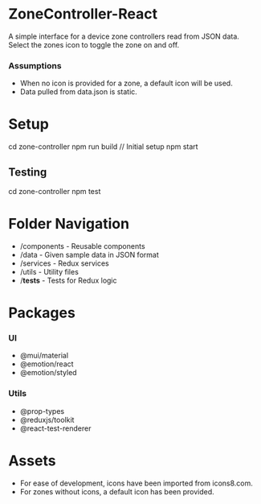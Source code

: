 # ZoneController-React
A simple interface for a device zone controllers read from JSON data.
Select the zones icon to toggle the zone on and off.

### Assumptions

- When no icon is provided for a zone, a default icon will be used.
- Data pulled from data.json is static.

# Setup

cd zone-controller
npm run build     // Initial setup
npm start

## Testing

cd zone-controller
npm test

# Folder Navigation

- /components - Reusable components
- /data - Given sample data in JSON format
- /services - Redux services
- /utils - Utility files
- /__tests__ - Tests for Redux logic

# Packages

### UI

- @mui/material
- @emotion/react
- @emotion/styled

### Utils

- @prop-types
- @reduxjs/toolkit
- @react-test-renderer

# Assets

- For ease of development, icons have been imported from icons8.com.
- For zones without icons, a default icon has been provided.